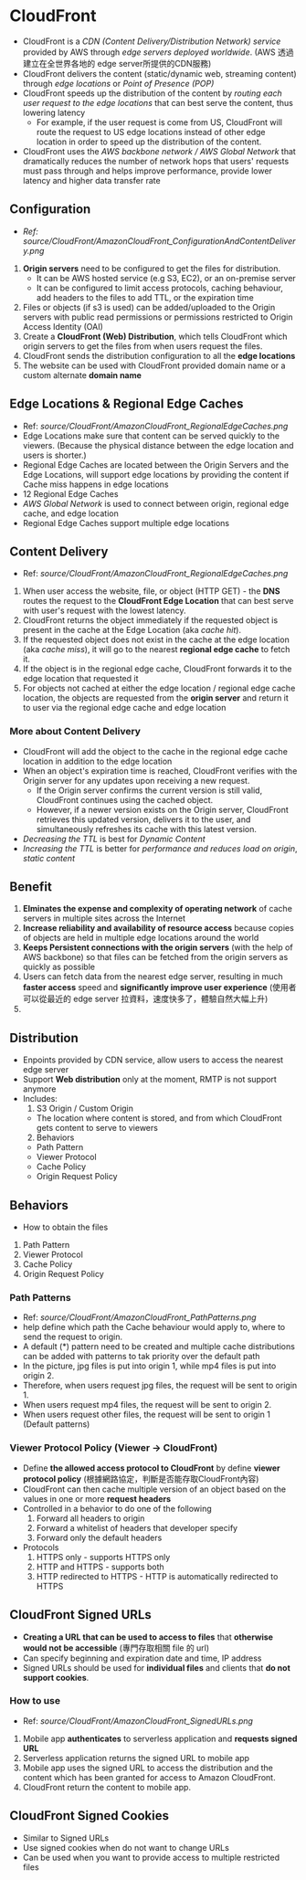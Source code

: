# CloudFront 
* CloudFront is a *CDN (Content Delivery/Distribution Network) service* provided by AWS through *edge servers deployed worldwide*. (AWS 透過建立在全世界各地的 edge server所提供的CDN服務)
* CloudFront delivers the content (static/dynamic web, streaming content) through *edge locations* or *Point of Presence (POP)*
* CloudFront speeds up the distribution of the content by *routing each user request to the edge locations* that can best serve the content, thus lowering latency
  * For example, if the user request is come from US, CloudFront will route the request to US edge locations instead of other edge location in order to speed up the distribution of the content.
* CloudFront uses the *AWS backbone network / AWS Global Network* that dramatically reduces the number of network hops that users' requests must pass through and helps improve performance, provide lower latency and higher data transfer rate

## Configuration
* *Ref: source/CloudFront/AmazonCloudFront_ConfigurationAndContentDelivery.png*
1. **Origin servers** need to be configured to get the files for distribution.
   * It can be AWS hosted service (e.g S3, EC2), or an on-premise server
   * It can be configured to limit access protocols, caching behaviour, add headers to the files to add TTL, or the expiration time
2. Files or objects (if s3 is used) can be added/uploaded to the Origin servers with public read permissions or permissions restricted to Origin Access Identity (OAI)
3. Create a **CloudFront (Web) Distribution**, which tells CloudFront which origin servers to get the files from when users request the files.
4. CloudFront sends the distribution configuration to all the **edge locations**
5. The website can be used with CloudFront provided domain name or a custom alternate **domain name**

## Edge Locations & Regional Edge Caches
* Ref: *source/CloudFront/AmazonCloudFront_RegionalEdgeCaches.png*
* Edge Locations make sure that content can be served quickly to the viewers. (Because the physical distance between the edge location and users is shorter.)
* Regional Edge Caches are located between the Origin Servers and the Edge Locations, will support edge locations by providing the content if Cache miss happens in edge locations
* 12 Regional Edge Caches
* *AWS Global Network* is used to connect between origin, regional edge cache, and edge location 
* Regional Edge Caches support multiple edge locations

## Content Delivery
* Ref: *source/CloudFront/AmazonCloudFront_RegionalEdgeCaches.png*
1. When user access the website, file, or object (HTTP GET) - the **DNS** routes the request to the **CloudFront Edge Location** that can best serve with user's request with the lowest latency.
2. CloudFront returns the object immediately if the requested object is present in the cache at the Edge Location (aka *cache hit*).
3. If the requested object does not exist in the cache at the edge location (aka *cache miss*), it will go to the nearest **regional edge cache** to fetch it.
4. If the object is in the regional edge cache, CloudFront forwards it to the edge location that requested it
5. For objects not cached at either the edge location / regional edge cache location, the objects are requested from the **origin server** and return it to user via the regional edge cache and edge location

### More about Content Delivery
* CloudFront will add the object to the cache in the regional edge cache location in addition to the edge location
* When an object's expiration time is reached, CloudFront verifies with the Origin server for any updates upon receiving a new request. 
  * If the Origin server confirms the current version is still valid, CloudFront continues using the cached object. 
  * However, if a newer version exists on the Origin server, CloudFront retrieves this updated version, delivers it to the user, and simultaneously refreshes its cache with this latest version.
* *Decreasing the TTL* is best for *Dynamic Content*
* *Increasing the TTL* is better for *performance and reduces load on origin*, *static content*

## Benefit
1. **Elminates the expense and complexity of operating network** of cache servers in multiple sites across the Internet
2. **Increase reliability and availability of resource access** because copies of objects are held in multiple edge locations around the world
3. **Keeps Persistent connections with the origin servers** (with the help of AWS backbone) so that files can be fetched from the origin servers as quickly as possible
4. Users can fetch data from the nearest edge server, resulting in much **faster access** speed and **significantly improve user experience** (使用者可以從最近的 edge server 拉資料，速度快多了，體驗自然大幅上升)
5. 

## Distribution
* Enpoints provided by CDN service, allow users to access the nearest edge server
* Support **Web distribution** only at the moment, RMTP is not support anymore
* Includes:
  1. S3 Origin / Custom Origin 
    * The location where content is stored, and from which CloudFront gets content to serve to viewers
  2. Behaviors
    * Path Pattern
    * Viewer Protocol
    * Cache Policy
    * Origin Request Policy

## Behaviors
* How to obtain the files
1. Path Pattern
2. Viewer Protocol
3. Cache Policy
4. Origin Request Policy
  
### Path Patterns
* Ref: *source/CloudFront/AmazonCloudFront_PathPatterns.png*
* help define which path the Cache behaviour would apply to, where to send the request to origin.
* A default (*) pattern need to be created and multiple cache distributions can be added with patterns to tak priority over the default path
* In the picture, jpg files is put into origin 1, while mp4 files is put into origin 2.
* Therefore, when users request jpg files, the request will be sent to origin 1.
* When users request mp4 files, the request will be sent to origin 2.
* When users request other files, the request will be sent to origin 1 (Default patterns)

### Viewer Protocol Policy (Viewer -> CloudFront)
* Define **the allowed access protocol to CloudFront** by define **viewer protocol policy** (根據網路協定，判斷是否能存取CloudFront內容)
* CloudFront can then cache multiple version of an object based on the values in one or more **request headers**
* Controlled in a behavior to do one of the following
  1. Forward all headers to origin
  2. Forward a whitelist of headers that developer specify
  3. Forward only the default headers
* Protocols
  1. HTTPS only - supports HTTPS only 
  2. HTTP and HTTPS - supports both
  3. HTTP redirected to HTTPS - HTTP is automatically redirected to HTTPS

## CloudFront Signed URLs
* **Creating a URL that can be used to access to files** that **otherwise would not be accessible** (專門存取相關 file 的 url)
* Can specify beginning and expiration date and time, IP address
* Signed URLs should be used for **individual files** and clients that **do not support cookies**.

### How to use
* Ref: *source/CloudFront/AmazonCloudFront_SignedURLs.png*
1. Mobile app **authenticates** to serverless application and **requests signed URL**
2. Serverless application returns the signed URL to mobile app
3. Mobile app uses the signed URL to access the distribution and the content which has been granted for access to Amazon CloudFront.
4. CloudFront return the content to mobile app.

## CloudFront Signed Cookies
* Similar to Signed URLs
* Use signed cookies when do not want to change URLs
* Can be used when you want to provide access to multiple restricted files

